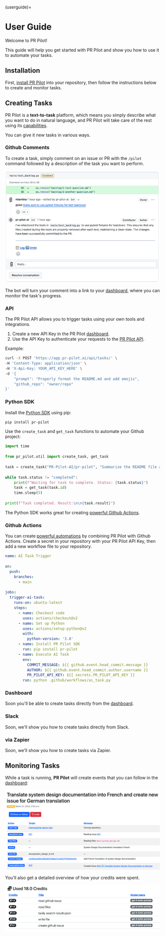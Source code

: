 (userguide)=
# User Guide

Welcome to PR Pilot!

This guide will help you get started with PR Pilot and show you how to use it to automate your tasks.

## Installation

First, [install PR Pilot](https://github.com/apps/pr-pilot-ai) into your repository, then follow the instructions below to create and monitor tasks.

## Creating Tasks

PR Pilot is a **text-to-task** platform, which means you simply describe what you want to do in natural language, and PR Pilot will take care of the rest using its [capabilities](./capabilities.md).

You can give it new tasks in various ways.

### Github Comments

To create a task, simply comment on an issue or PR with the `/pilot` command followed by a description of the task you want to perform.


![First pilot command](img/first_command.png)

The bot will turn your comment into a link to your [dashboard](https://app.pr-pilot.ai), where you can monitor the task's progress.

### API

The PR Pilot API allows you to trigger tasks using your own tools and integrations.

1. Create a new API Key in the PR Pilot [dashboard](https://app.pr-pilot.ai/dashboard/api-keys/).
2. Use the API Key to authenticate your requests to the [PR Pilot API](https://app.pr-pilot.ai/api/swagger-ui/).

Example:
```bash
curl -X POST 'https://app.pr-pilot.ai/api/tasks/' \
-H 'Content-Type: application/json' \
-H 'X-Api-Key: YOUR_API_KEY_HERE' \
-d '{
    "prompt": "Properly format the README.md and add emojis",
    "github_repo": "owner/repo"
}'
```


### Python SDK

Install the [Python SDK](https://github.com/PR-Pilot-AI/pr-pilot-python) using pip:

```bash
pip install pr-pilot
```

Use the `create_task` and `get_task` functions to automate your Github project:

```python
import time

from pr_pilot.util import create_task, get_task

task = create_task("PR-Pilot-AI/pr-pilot", "Summarize the README file and create a Github issue with the result.")

while task.status != "completed":
    print(f"Waiting for task to complete. Status: {task.status}")
    task = get_task(task.id)
    time.sleep(5)
    
print(f"Task completed. Result:\n\n{task.result}")
```

The Python SDK works great for creating [powerful Github Actions](https://github.com/PR-Pilot-AI/pr-pilot/blob/main/.github/workflows/ai_task.py).

### Github Actions

You can create [powerful automations](https://github.com/PR-Pilot-AI/pr-pilot/blob/main/.github/workflows/ai_task_trigger.yml) by combining PR Pilot with Github Actions. Create a secret in your repository with your PR Pilot API Key, then add a new workflow file to your repository.

```yaml
name: AI Task Trigger

on:
  push:
    branches:
      - main

jobs:
  trigger-ai-task:
    runs-on: ubuntu-latest
    steps:
      - name: Checkout code
        uses: actions/checkout@v2
      - name: Set up Python
        uses: actions/setup-python@v2
        with:
          python-version: '3.8'
      - name: Install PR Pilot SDK
        run: pip install pr-pilot
      - name: Execute AI Task
        env:
          COMMIT_MESSAGE: ${{ github.event.head_commit.message }}
          AUTHOR: ${{ github.event.head_commit.author.username }}
          PR_PILOT_API_KEY: ${{ secrets.PR_PILOT_API_KEY }}
        run: python .github/workflows/ai_task.py
```

### Dashboard

Soon you'll be able to create tasks directly from the [dashboard](https://app.pr-pilot.ai/dashboard/tasks/).


### Slack

Soon, we'll show you how to create tasks directly from Slack.

### via Zapier

Soon, we'll show you how to create tasks via Zapier.

## Monitoring Tasks

While a task is running, **PR Pilot** will create events that you can follow in the [dashboard](https://app.pr-pilot.ai/dashboard/tasks/):

![PR Pilot](img/how_it_works_dashboard.png)

You'll also get a detailed overview of how your credits were spent.

![Monitoring PR Pilot](img/how_it_works_cost.png)